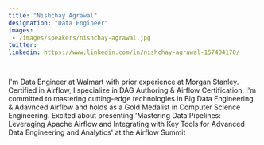 ```yaml
---
title: "Nishchay Agrawal"
designation: "Data Engineer"
images:
 - /images/speakers/nishchay-agrawal.jpg
twitter: 
linkedin: https://www.linkedin.com/in/nishchay-agrawal-157404170/

---
```


I'm Data Engineer at Walmart with prior experience at Morgan Stanley. Certified in Airflow, I specialize in DAG Authoring & Airflow Certification. I'm committed to mastering cutting-edge technologies in Big Data Engineering & Adavnced Airflow and holds as a Gold Medalist in Computer Science Engineering. Excited about presenting 'Mastering Data Pipelines: Leveraging Apache Airflow and Integrating with Key Tools for Advanced Data Engineering and Analytics' at the Airflow Summit
